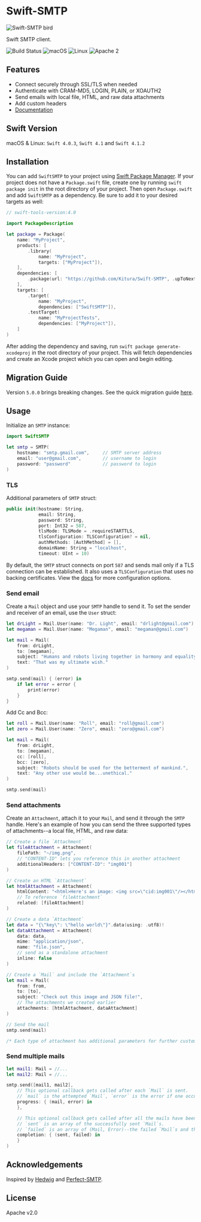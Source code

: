 # Swift-SMTP

![Swift-SMTP bird](https://github.com/Kitura/Swift-SMTP/blob/master/Assets/swift-smtp-bird.png?raw=true)

Swift SMTP client.

![Build Status](https://travis-ci.org/Kitura/Swift-SMTP.svg?branch=master)
![macOS](https://img.shields.io/badge/os-macOS-green.svg?style=flat)
![Linux](https://img.shields.io/badge/os-linux-green.svg?style=flat)
![Apache 2](https://img.shields.io/badge/license-Apache2-blue.svg?style=flat)

## Features

- Connect securely through SSL/TLS when needed
- Authenticate with CRAM-MD5, LOGIN, PLAIN, or XOAUTH2
- Send emails with local file, HTML, and raw data attachments
- Add custom headers
- [Documentation](https://kitura.github.io/Swift-SMTP/)

## Swift Version

macOS & Linux: `Swift 4.0.3`, `Swift 4.1` and `Swift 4.1.2`

## Installation

You can add `SwiftSMTP` to your project using [Swift Package Manager](https://swift.org/package-manager/). If your project does not have a `Package.swift` file, create one by running `swift package init` in the root directory of your project. Then open `Package.swift` and add `SwiftSMTP` as a dependency. Be sure to add it to your desired targets as well:

```swift
// swift-tools-version:4.0

import PackageDescription

let package = Package(
    name: "MyProject",
    products: [
        .library(
            name: "MyProject",
            targets: ["MyProject"]),
    ],
    dependencies: [
        .package(url: "https://github.com/Kitura/Swift-SMTP", .upToNextMinor(from: "5.1.0")),    // add the dependency
    ],
    targets: [
        .target(
            name: "MyProject",
            dependencies: ["SwiftSMTP"]),                                                           // add targets
        .testTarget(                                                                                // note "SwiftSMTP" (NO HYPHEN)
            name: "MyProjectTests",
            dependencies: ["MyProject"]),
    ]
)
```

After adding the dependency and saving, run `swift package generate-xcodeproj` in the root directory of your project. This will fetch dependencies and create an Xcode project which you can open and begin editing.

## Migration Guide

Version `5.0.0` brings breaking changes. See the quick migration guide [here](https://github.com/Kitura/Swift-SMTP/blob/master/migration-guide.md).

## Usage

Initialize an `SMTP` instance:

```swift
import SwiftSMTP

let smtp = SMTP(
    hostname: "smtp.gmail.com",     // SMTP server address
    email: "user@gmail.com",        // username to login
    password: "password"            // password to login
)
```

### TLS

Additional parameters of `SMTP` struct:

```swift
public init(hostname: String,
            email: String,
            password: String,
            port: Int32 = 587,
            tlsMode: TLSMode = .requireSTARTTLS,
            tlsConfiguration: TLSConfiguration? = nil,
            authMethods: [AuthMethod] = [],
            domainName: String = "localhost",
            timeout: UInt = 10)
```

By default, the `SMTP` struct connects on port `587` and sends mail only if a TLS connection can be established. It also uses a `TLSConfiguration` that uses no backing certificates. View the [docs](https://kitura.github.io/Swift-SMTP/) for more configuration options.

### Send email

Create a `Mail` object and use your `SMTP` handle to send it. To set the sender and receiver of an email, use the `User` struct:

```swift
let drLight = Mail.User(name: "Dr. Light", email: "drlight@gmail.com")
let megaman = Mail.User(name: "Megaman", email: "megaman@gmail.com")

let mail = Mail(
    from: drLight,
    to: [megaman],
    subject: "Humans and robots living together in harmony and equality.",
    text: "That was my ultimate wish."
)

smtp.send(mail) { (error) in
    if let error = error {
        print(error)
    }
}
```

Add Cc and Bcc:

```swift
let roll = Mail.User(name: "Roll", email: "roll@gmail.com")
let zero = Mail.User(name: "Zero", email: "zero@gmail.com")

let mail = Mail(
    from: drLight,
    to: [megaman],
    cc: [roll],
    bcc: [zero],
    subject: "Robots should be used for the betterment of mankind.",
    text: "Any other use would be...unethical."
)

smtp.send(mail)
```

### Send attachments

Create an `Attachment`, attach it to your `Mail`, and send it through the `SMTP` handle. Here's an example of how you can send the three supported types of attachments--a local file, HTML, and raw data:

```swift
// Create a file `Attachment`
let fileAttachment = Attachment(
    filePath: "~/img.png",          
    // "CONTENT-ID" lets you reference this in another attachment
    additionalHeaders: ["CONTENT-ID": "img001"]
)

// Create an HTML `Attachment`
let htmlAttachment = Attachment(
    htmlContent: "<html>Here's an image: <img src=\"cid:img001\"/></html>",
    // To reference `fileAttachment`
    related: [fileAttachment]
)

// Create a data `Attachment`
let data = "{\"key\": \"hello world\"}".data(using: .utf8)!
let dataAttachment = Attachment(
    data: data,
    mime: "application/json",
    name: "file.json",
    // send as a standalone attachment
    inline: false   
)

// Create a `Mail` and include the `Attachment`s
let mail = Mail(
    from: from,
    to: [to],
    subject: "Check out this image and JSON file!",
    // The attachments we created earlier
    attachments: [htmlAttachment, dataAttachment]
)

// Send the mail
smtp.send(mail)

/* Each type of attachment has additional parameters for further customization */
```

### Send multiple mails

```swift
let mail1: Mail = //...
let mail2: Mail = //...

smtp.send([mail1, mail2],
    // This optional callback gets called after each `Mail` is sent.
    // `mail` is the attempted `Mail`, `error` is the error if one occured.
    progress: { (mail, error) in
    },

    // This optional callback gets called after all the mails have been sent.
    // `sent` is an array of the successfully sent `Mail`s.
    // `failed` is an array of (Mail, Error)--the failed `Mail`s and their corresponding errors.
    completion: { (sent, failed) in
    }
)
```

## Acknowledgements

Inspired by [Hedwig](https://github.com/onevcat/Hedwig) and [Perfect-SMTP](https://github.com/PerfectlySoft/Perfect-SMTP).

## License

Apache v2.0

